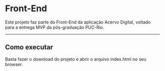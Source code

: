 # Front-End

Este projeto faz parte do Front-End da aplicação Acervo Digital, voltado para a entrega MVP da pós-graduação PUC-Rio. 

---
## Como executar

Basta fazer o download do projeto e abrir o arquivo index.html no seu browser.